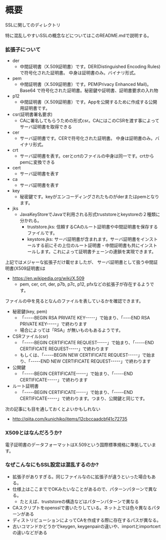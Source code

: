 # 概要
SSLに関してのディレクトリ

特に混乱しやすいSSLの概念などについてはこのREADME.mdで説明する。

### 拡張子について
- der
  - 中間証明書（X.509証明書）です。DER(Distinguished Encoding Rules)で符号化された証明書。 中身は証明書のみ。バイナリ形式。
- pem
  - 中間証明書（X.509証明書）です。PEM(Privacy Enhanced Mail)。Base64 で符号化された証明書。秘密鍵や証明書、証明書要求の入れ物
- p12
  - 中間証明書（X.509証明書）です。Appを公開するために作成する公開用証明書です。
- csr(証明書署名要求)
  - CAに署名してもらうための形式csr。CAにはこのCSRを渡す事によってサーバ証明書を取得できる
- cer
  - サーバ証明書です。CERで符号化された証明書。 中身は証明書のみ。バイナリ形式。
- crt
  - サーバ証明書を表す。cerとcrtのファイルの中身は同一です。crtからpemに変換できる
- cert
  - サーバ証明書を表す
- ca
  - サーバ証明書を表す
- key
  - 秘密鍵です。keyがエンコーディングされたものがderまたはpemとなります。
- jks
  - JavaKeyStoreでJavaで利用される形式truststoreとkeystoreの２種類に分かれる。
    - truststore.jks: 信頼するCAのルート証明書や中間証明書を保存するファイルです。
    - keystore.jks: サーバ証明書が含まれます。サーバ証明書をインストールする前にその上位のルート証明書・中間証明書も共にインストールします。これによって証明書チェーンの連鎖を実現できます。


上記ではメジャーな拡張子だけ載せましたが、 サーバ証明書として扱う中間証明書(X509証明書)は
- https://en.wikipedia.org/wiki/X.509
  - pem, cer, crt, der, p7b, p7c, p12, pfxなどの拡張子が存在するようです。

ファイルの中を見るとなんのファイルを表しているかを確認できます。
- 秘密鍵(key, pem)
  - 「-----BEGIN RSA PRIVATE KEY-----」で始まり、「----END RSA PRIVATE KEY-----」で終わります
  - 場合によっては「RSA」が無いものもあるようです。
- CSRファイル(csr)
  - 「-----BEGIN CERTIFICATE REQUEST-----」で始まり、「-----END CERTIFICATE REQUEST-----」で終わります
  - もしくは、「-----BEGIN NEW CERTIFICATE REQUEST-----」で始まり、「-----END NEW CERTIFICATE REQUEST-----」で終わります
- 公開鍵
  - 「-----BEGIN CERTIFICATE-----」で始まり、「-----END CERTIFICATE-----」で終わります
- ルート証明書
  - 「-----BEGIN CERTIFICATE-----」で始まり、「-----END CERTIFICATE-----」で終わります。つまり、公開鍵と同じです。


次の記事にも目を通しておくとよいかもしれない
- http://qiita.com/kunichiko/items/12cbccaadcbf41c72735

### X509とはなんだろうか?
電子証明書のデータフォーマットはX.509という国際標準規格に準拠しています。

### なぜこんなにもSSL設定は混乱するのか?
- 拡張子がありすぎる。同じファイルなのに拡張子が違うといった場合もある。
- 仕様上はここまででOKみたいなことがあるので、パターンパターンで異なる。
  - たとえば、truststoreの構造などはパターンパターンで異なる
- CAスクリプトをopensslで書いたりしている。ネット上では色々異なるパターンがある
- ディストリビューションによってCAを作成する際に存在するパスが異なる。
- 古いコマンドかどうかでkeygen, keygenpairの違いや、importとimportcertの違いなどがある




